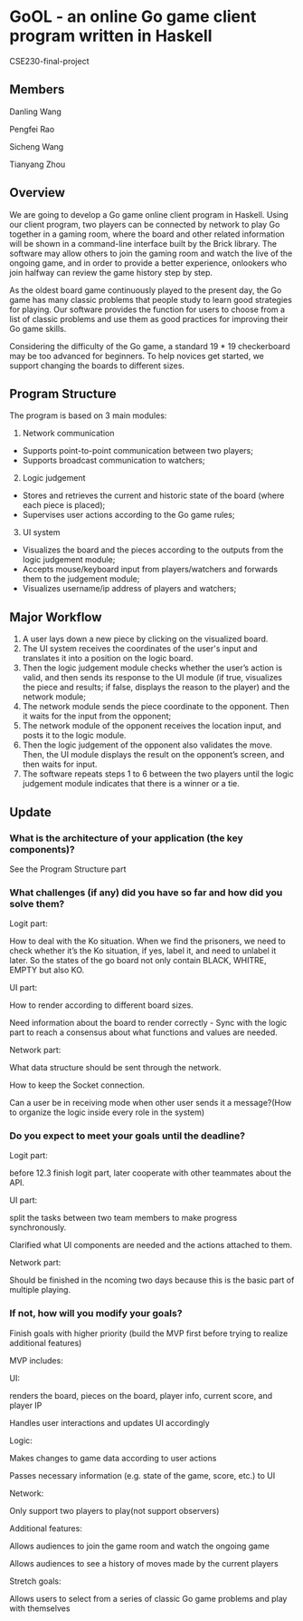 # GoOL - an online Go game client program written in Haskell
CSE230-final-project

## Members
Danling Wang

Pengfei Rao

Sicheng Wang

Tianyang Zhou

## Overview
We are going to develop a Go game online client program in Haskell. Using our client program, two players can be connected by network to play Go together in a gaming room, where the board and other related information will be shown in a command-line interface built by the Brick library. The software may allow others to join the gaming room and watch the live of the ongoing game, and in order to provide a better experience, onlookers who join halfway can review the game history step by step.

As the oldest board game continuously played to the present day, the Go game has many classic problems that people study to learn good strategies for playing. Our software provides the function for users to choose from a list of classic problems and use them as good practices for improving their Go game skills.

Considering the difficulty of the Go game, a standard 19 * 19 checkerboard may be too advanced for beginners. To help novices get started, we support changing the boards to different sizes.

## Program Structure
The program is based on 3 main modules:
1. Network communication
- Supports point-to-point communication between two players;
- Supports broadcast communication to watchers;
2. Logic judgement
- Stores and retrieves the current and historic state of the board (where each piece is placed);
- Supervises user actions according to the Go game rules;
3. UI system
- Visualizes the board and the pieces according to the outputs from the logic judgement module;
- Accepts mouse/keyboard input from players/watchers and forwards them to the judgement module;
- Visualizes username/ip address of players and watchers;

## Major Workflow
1. A user lays down a new piece by clicking on the visualized board.
2. The UI system receives the coordinates of the user's input and translates it into a position on the logic board.
3. Then the logic judgement module checks whether the user’s action is valid, and then sends its response to the UI module (if true, visualizes the piece and results; if false, displays the reason to the player) and the network module;
4. The network module sends the piece coordinate to the opponent. Then it waits for the input from the opponent;
5. The network module of the opponent receives the location input, and posts it to the logic module.
6. Then the logic judgement of the opponent also validates the move. Then, the UI module displays the result on the opponent’s screen, and then waits for input.
7. The software repeats steps 1 to 6 between the two players until the logic judgement module indicates that there is a winner or a tie.

## Update
### What is the architecture of your application (the key components)?
See the Program Structure part
### What challenges (if any) did you have so far and how did you solve them?
Logit part: 

How to deal with the Ko situation. When we find the prisoners, we  need to check whether it’s the Ko situation, if yes, label it, and need to unlabel it later. So the states of the go board not only contain BLACK, WHITRE, EMPTY but also KO.

UI part: 

How to render according to different board sizes.

Need information about the board to render correctly - Sync with the logic part to reach a consensus about what functions and values are needed.

Network part:

What data structure should be sent through the network.

How to keep the Socket connection.

Can a user be in receiving mode when other user sends it a message?(How to organize the logic inside every role in the system)
	
### Do you expect to meet your goals until the deadline?
Logit part: 

before 12.3 finish logit part, later cooperate with other teammates about the API.

UI part: 

split the tasks between two team members to make progress synchronously.

Clarified what UI components are needed and the actions attached to them.

Network part:

Should be finished in the ncoming two days because this is the basic part of multiple playing.

### If not, how will you modify your goals?
Finish goals with higher priority (build the MVP first before trying to realize additional features)

MVP includes:

UI:

renders the board, pieces on the board, player info, current score, and player IP

Handles user interactions and updates UI accordingly

Logic:

Makes changes to game data according to user actions

Passes necessary information (e.g. state of the game, score, etc.) to UI

Network:

Only support two players to play(not support observers)

Additional features:

Allows audiences to join the game room and watch the ongoing game

Allows audiences to see a history of moves made by the current players

Stretch goals:

Allows users to select from a series of classic Go game problems and play with themselves
